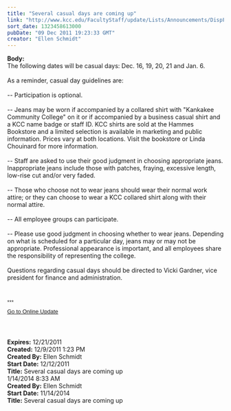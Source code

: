 ```yaml
---
title: "Several casual days are coming up"
link: "http://www.kcc.edu/FacultyStaff/update/Lists/Announcements/DispForm.aspx?ID=554"
sort_date: 1323458613000
pubDate: "09 Dec 2011 19:23:33 GMT"
creator: "Ellen Schmidt"
---
```


<div><b>Body:</b> <div class="ExternalClass042A32E4FEB64518BB5A15C542C2A999">
<div>The following dates will be casual days: Dec. 16, 19, 20, 21 and Jan. 6. <br /> </div>
<div>As a reminder, casual day guidelines are: </div>
<div> </div>
<div>-- Participation is optional. </div>
<div> </div>
<div>-- Jeans may be worn if accompanied by a collared shirt with &quot;Kankakee Community College&quot; on it or if accompanied by a business casual shirt and a KCC name badge or staff ID. KCC shirts are sold at the Hammes Bookstore and a limited selection is available in marketing and public information. Prices vary at both locations. Visit the bookstore or Linda Chouinard for more information. </div>
<div> </div>
<div>-- Staff are asked to use their good judgment in choosing appropriate jeans. Inappropriate jeans include those with patches, fraying, excessive length, low-rise cut and/or very faded. </div>
<div> </div>
<div>-- Those who choose not to wear jeans should wear their normal work attire; or they can choose to wear a KCC collared shirt along with their normal attire. </div>
<div> </div>
<div>-- All employee groups can participate. </div>
<div> </div>
<div>-- Please use good judgment in choosing whether to wear jeans. Depending on what is scheduled for a particular day, jeans may or may not be appropriate. Professional appearance is important, and all employees share the responsibility of representing the college. </div>
<div> </div>
<div>Questions regarding casual days should be directed to Vicki Gardner, vice president for finance and administration.<br /> <br />
<p style="margin:0in 0in 5.2pt" class="MsoNormal"><span style="font-family:'Arial', 'sans-serif';color:#333333"><font size="2"></font></span> </p>
<p style="margin:0in 0in 5.2pt" class="MsoNormal"><span style="font-family:'Arial', 'sans-serif';color:#333333"><font size="2" face="">***</font></span></p>
<p style="margin:0in 0in 5.2pt" class="MsoNormal"><font size="2" face="Arial"><a href="/FacultyStaff/update/Pages/dailyupdate.aspx">Go to Online Update</a></font></p>
<p style="margin:0in 0in 5.2pt" class="MsoNormal"><font size="2" face="Arial"></font> </p>
<p style="margin:0in 0in 5.2pt" class="MsoNormal"> </p></div></div></div>
<div><b>Expires:</b> 12/21/2011</div>
<div><b>Created:</b> 12/9/2011 1:23 PM</div>
<div><b>Created By:</b> Ellen Schmidt</div>
<div><b>Start Date:</b> 12/12/2011</div>
<div><b>Title:</b> Several casual days are coming up</div>
1/14/2014 8:33 AM</div>
<div><b>Created By:</b> Ellen Schmidt</div>
<div><b>Start Date:</b> 11/14/2014</div>
<div><b>Title:</b> Several casual days are coming up</div>
